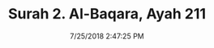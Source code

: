 ---
title       : "Surah 2. Al-Baqara, Ayah 211"
date        : 7/25/2018 2:47:25 PM
draft       : false
type        : "quran"
layout      : "compare"
BookCode    : "CMP"
SurahNumber : "2"
AyahNumber  : "211"
TotalAyah   : "286"
---